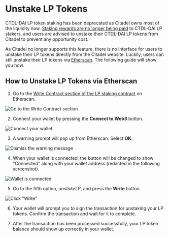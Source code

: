 # Unstake LP Tokens

CTDL-DAI LP token staking has been deprecated as Citadel owns most of the liquidity now. [Staking rewards are no longer being paid](https://scattershot.page/#/olympusdao.eth/proposal/QmRhBupfD53yBothJ6EarEiL6ztVjSPSfTHRWEpVE7oq3g) to CTDL-DAI LP stakers, and users are advised to unstake their CTDL-DAI LP tokens from Citadel to prevent any opportunity cost.

As Citadel no longer supports this feature, there is no interface for users to unstake their LP tokens directly from the Citadel website. Luckily, users can still unstake their LP tokens via [Etherscan](https://etherscan.io/). The following guide will show you how.

## How to Unstake LP Tokens via Etherscan

1. Go to the [Write Contract section of the LP staking contract](https://etherscan.io/address/0xF11f0F078BfaF05a28Eac345Bb84fcb2a3722223#writeContract) on Etherscan.

![Go to the Write Contract section](../.gitbook/assets/write_contract.png)

2. Connect your wallet by pressing the **Connect to Web3** button.

![Connect your wallet](../.gitbook/assets/connect_wallet.png)

3. A warning prompt will pop up from Etherscan. Select **OK**.

![Dismiss the warning message](../.gitbook/assets/warning.png)

4. When your wallet is connected, the button will be changed to show "Connected" along with your wallet address \(redacted in the following screenshot\).

![Wallet is connected](../.gitbook/assets/wallet_connected.png)

5. Go to the fifth option, _unstakeLP_, and press the **Write** button.

![Click &quot;Write&quot;](../.gitbook/assets/write.png)

6. Your wallet will prompt you to sign the transaction for unstaking your LP tokens. Confirm the transaction and wait for it to complete.

7. After the transaction has been processed successfully, your LP token balance should show up correctly in your wallet.

